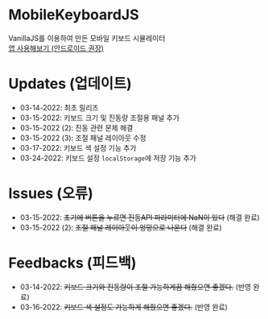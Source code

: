 # MobileKeyboardJS
VanillaJS를 이용하여 만든 모바일 키보드 시뮬레이터   
[앱 사용해보기 (안드로이드 권장)](https://kuman514.github.io/MobileKeyboardJS/)

# Updates (업데이트)
- 03-14-2022: 최초 릴리즈
- 03-15-2022: 키보드 크기 및 진동량 조절용 패널 추가
- 03-15-2022 (2): 진동 관련 문제 해결
- 03-15-2022 (3): 조절 패널 레이아웃 수정
- 03-17-2022: 키보드 색 설정 기능 추가
- 03-24-2022: 키보드 설정 `localStorage`에 저장 기능 추가

# Issues (오류)
- 03-15-2022: ~~초기에 버튼을 누르면 진동API 파라미터에 NaN이 있다~~ (해결 완료)
- 03-15-2022 (2): ~~조절 패널 레이아웃이 엉망으로 나온다~~ (해결 완료)

# Feedbacks (피드백)
- 03-14-2022: ~~키보드 크기와 진동량이 조절 가능하게끔 해줬으면 좋겠다.~~ (반영 완료)
- 03-16-2022: ~~키보드 색 설정도 가능하게 해줬으면 좋겠다.~~ (반영 완료)
